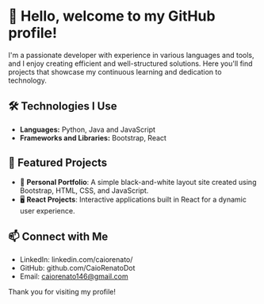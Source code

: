 # 👋 Hello, welcome to my GitHub profile!

I'm a passionate developer with experience in various languages and tools, and I enjoy creating efficient and well-structured solutions. Here you'll find projects that showcase my continuous learning and dedication to technology.

## 🛠️ Technologies I Use

- **Languages:** Python, Java and JavaScript
- **Frameworks and Libraries:** Bootstrap, React

## 🌟 Featured Projects

- 📂 **Personal Portfolio**: A simple black-and-white layout site created using Bootstrap, HTML, CSS, and JavaScript.
- 🖥️ **React Projects**: Interactive applications built in React for a dynamic user experience.

## 📫 Connect with Me

- LinkedIn: linkedin.com/caiorenato/
- GitHub: github.com/CaioRenatoDot
- Email: caiorenato146@gmail.com

Thank you for visiting my profile!
